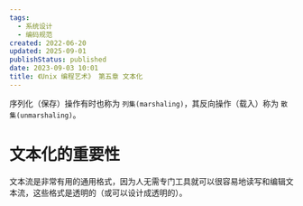 ```yaml
---
tags:
  - 系统设计
  - 编码规范
created: 2022-06-20
updated: 2025-09-01
publishStatus: published
date: 2023-09-03 10:01
title: 《Unix 编程艺术》 第五章 文本化
---
```


序列化（保存）操作有时也称为 `列集(marshaling)`，其反向操作（载入）称为 `散集(unmarshaling)`。

# 文本化的重要性

文本流是非常有用的通用格式，因为人无需专门工具就可以很容易地读写和编辑文本流，这些格式是透明的（或可以设计成透明的）。

